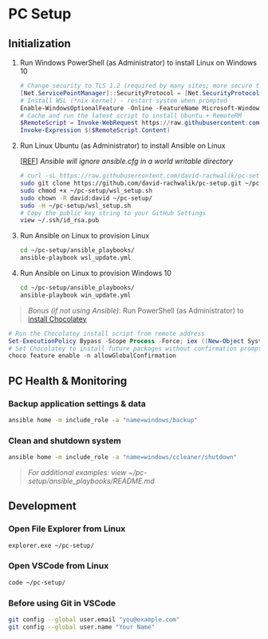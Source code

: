 # PC Setup

## Initialization

1. Run Windows PowerShell (as Administrator) to install Linux on Windows 10

    ``` powershell
    # Change security to TLS 1.2 (required by many sites; more secure than default TLS 1.0)
    [Net.ServicePointManager]::SecurityProtocol = [Net.SecurityProtocolType]::Tls12
    # Install WSL (*nix kernel) - restart system when prompted
    Enable-WindowsOptionalFeature -Online -FeatureName Microsoft-Windows-Subsystem-Linux
    # Cache and run the latest script to install Ubuntu + RemoteRM
    $RemoteScript = Invoke-WebRequest https://raw.githubusercontent.com/david-rachwalik/pc-setup/master/win_setup.ps1
    Invoke-Expression $($RemoteScript.Content)
    ```

2. Run Linux Ubuntu (as Administrator) to install Ansible on Linux

    [[REF](https://docs.ansible.com/ansible/devel/reference_appendices/config.html#cfg-in-world-writable-dir)] *Ansible will ignore ansible.cfg in a world writable directory*

    ``` bash
    # curl -sL https://raw.githubusercontent.com/david-rachwalik/pc-setup/master/wsl_setup.sh | sudo bash
    sudo git clone https://github.com/david-rachwalik/pc-setup.git ~/pc-setup/
    sudo chmod +x ~/pc-setup/wsl_setup.sh
    sudo chown -R david:david ~/pc-setup/
    sudo -H ~/pc-setup/wsl_setup.sh
    # Copy the public key string to your GitHub Settings
    view ~/.ssh/id_rsa.pub
    ```

3. Run Ansible on Linux to provision Linux

    ``` bash
    cd ~/pc-setup/ansible_playbooks/
    ansible-playbook wsl_update.yml
    ```

4. Run Ansible on Linux to provision Windows 10

    ``` bash
    cd ~/pc-setup/ansible_playbooks/
    ansible-playbook win_update.yml
    ```

> *Bonus (if not using Ansible)*: Run PowerShell (as Administrator) to [install Chocolatey](https://chocolatey.org/install)

``` powershell
# Run the Chocolatey install script from remote address
Set-ExecutionPolicy Bypass -Scope Process -Force; iex ((New-Object System.Net.WebClient).DownloadString('https://chocolatey.org/install.ps1'))
# Set Chocolatey to install future packages without confirmation prompts
choco feature enable -n allowGlobalConfirmation
```

## PC Health & Monitoring

### Backup application settings & data

``` bash
ansible home -m include_role -a "name=windows/backup"
```

### Clean and shutdown system

``` bash
ansible home -m include_role -a "name=windows/ccleaner/shutdown"
```

> *For additional examples: view ~/pc-setup/ansible_playbooks/README.md*

## Development

### Open File Explorer from Linux

``` bash
explorer.exe ~/pc-setup/
```

### Open VSCode from Linux

``` bash
code ~/pc-setup/
```

### Before using Git in VSCode

``` bash
git config --global user.email "you@example.com"
git config --global user.name "Your Name"
```

